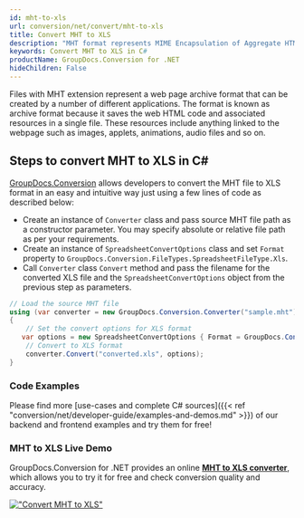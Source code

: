 ```yaml
---
id: mht-to-xls
url: conversion/net/convert/mht-to-xls
title: Convert MHT to XLS
description: "MHT format represents MIME Encapsulation of Aggregate HTML with .mht extension. Learn how to convert MHT to XLS file programmatically in C# language using GroupDocs.Conversion for .NET library."
keywords: Convert MHT to XLS in C#
productName: GroupDocs.Conversion for .NET
hideChildren: False
---
```


Files with MHT extension represent a web page archive format that can be created by a number of different applications. The format is known as archive format because it saves the web HTML code and associated resources in a single file. These resources include anything linked to the webpage such as images, applets, animations, audio files and so on.

## Steps to convert MHT to XLS in C#

[GroupDocs.Conversion](https://products.groupdocs.com/conversion/net) allows developers to convert the MHT file to XLS format in an easy and intuitive way just using a few lines of code as described below:

* Create an instance of `Converter` class and pass source MHT file path as a constructor parameter. You may specify absolute or relative file path as per your requirements. 
* Create an instance of `SpreadsheetConvertOptions` class and set `Format` property to `GroupDocs.Conversion.FileTypes.SpreadsheetFileType.Xls`.
* Call `Converter` class `Convert` method and pass the filename for the converted XLS file and the `SpreadsheetConvertOptions` object from the previous step as parameters.

```csharp
// Load the source MHT file
using (var converter = new GroupDocs.Conversion.Converter("sample.mht"))
{
    // Set the convert options for XLS format
   var options = new SpreadsheetConvertOptions { Format = GroupDocs.Conversion.FileTypes.SpreadsheetFileType.Xls };
    // Convert to XLS format
    converter.Convert("converted.xls", options);
}
```

### Code Examples

Please find more [use-cases and complete C# sources]({{< ref "conversion/net/developer-guide/examples-and-demos.md" >}}) of our backend and frontend examples and try them for free!

### MHT to XLS Live Demo

GroupDocs.Conversion for .NET provides an online [**MHT to XLS converter**](https://products.groupdocs.app/conversion/mht-to-xls), which allows you to try it for free and check conversion quality and accuracy.

[!["Convert MHT to XLS"](conversion/net/images/convert-to-xls/convert-mht-to-xls.png)](https://products.groupdocs.app/conversion/mht-to-xls)
